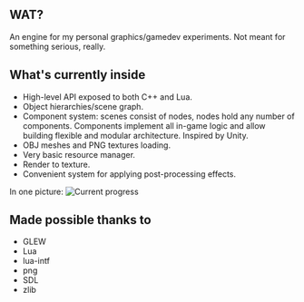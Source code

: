 ## WAT?
An engine for my personal graphics/gamedev experiments. Not meant for something serious, really.

## What's currently inside
* High-level API exposed to both C++ and Lua.
* Object hierarchies/scene graph.
* Component system: scenes consist of nodes, nodes hold any number of components. Components implement all in-game logic and allow building flexible and modular architecture. Inspired by Unity.
* OBJ meshes and PNG textures loading.
* Very basic resource manager.
* Render to texture.
* Convenient system for applying post-processing effects.

In one picture:
![Current progress](/status.gif?raw=true)

## Made possible thanks to
* GLEW
* Lua
* lua-intf
* png
* SDL
* zlib
